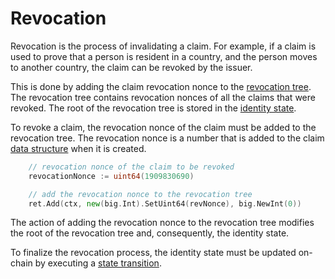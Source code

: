 # Revocation

Revocation is the process of invalidating a claim. For example, if a claim is used to prove that a person is resident in a country, and the person moves to another country, the claim can be revoked by the issuer.

This is done by adding the claim revocation nonce to the [revocation tree](https://docs.iden3.io/protocol/spec/#revocation-tree). The revocation tree contains revocation nonces of all the claims that were revoked. The root of the revocation tree is stored in the [identity state](./identity/identity-state.md).

To revoke a claim, the revocation nonce of the claim must be added to the revocation tree. The revocation nonce is a number that is added to the claim [data structure](./claim/generic-claim.md) when it is created. 

```go
	// revocation nonce of the claim to be revoked
	revocationNonce := uint64(1909830690)

	// add the revocation nonce to the revocation tree
	ret.Add(ctx, new(big.Int).SetUint64(revNonce), big.NewInt(0))
```

The action of adding the revocation nonce to the revocation tree modifies the root of the revocation tree and, consequently, the identity state. 

To finalize the revocation process, the identity state must be updated on-chain by executing a [state transition](./state-transition/state-transition.md).
